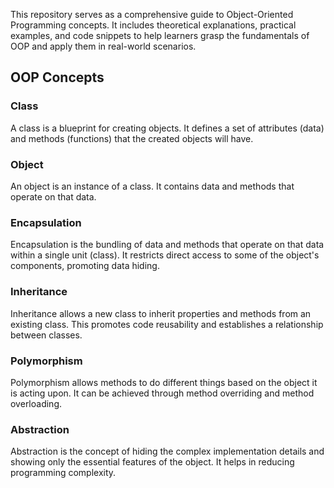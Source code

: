 This repository serves as a comprehensive guide to Object-Oriented Programming concepts. It includes theoretical explanations, practical examples, and code snippets to help learners grasp the fundamentals of OOP and apply them in real-world scenarios.

## OOP Concepts

### Class
A class is a blueprint for creating objects. It defines a set of attributes (data) and methods (functions) that the created objects will have.

### Object
An object is an instance of a class. It contains data and methods that operate on that data.

### Encapsulation
Encapsulation is the bundling of data and methods that operate on that data within a single unit (class). It restricts direct access to some of the object's components, promoting data hiding.

### Inheritance
Inheritance allows a new class to inherit properties and methods from an existing class. This promotes code reusability and establishes a relationship between classes.

### Polymorphism
Polymorphism allows methods to do different things based on the object it is acting upon. It can be achieved through method overriding and method overloading.

### Abstraction
Abstraction is the concept of hiding the complex implementation details and showing only the essential features of the object. It helps in reducing programming complexity.

